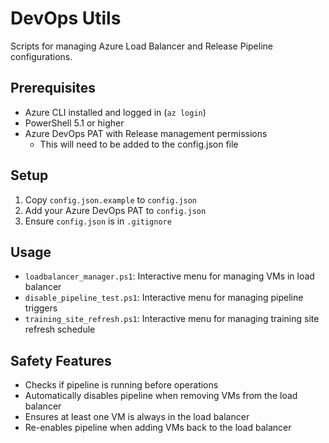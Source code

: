 # DevOps Utils

Scripts for managing Azure Load Balancer and Release Pipeline configurations.

## Prerequisites
- Azure CLI installed and logged in (`az login`)
- PowerShell 5.1 or higher
- Azure DevOps PAT with Release management permissions
    - This will need to be added to the config.json file

## Setup
1. Copy `config.json.example` to `config.json`
2. Add your Azure DevOps PAT to `config.json`
3. Ensure `config.json` is in `.gitignore`

## Usage
- `loadbalancer_manager.ps1`: Interactive menu for managing VMs in load balancer
- `disable_pipeline_test.ps1`: Interactive menu for managing pipeline triggers
- `training_site_refresh.ps1`: Interactive menu for managing training site refresh schedule

## Safety Features
- Checks if pipeline is running before operations
- Automatically disables pipeline when removing VMs from the load balancer
- Ensures at least one VM is always in the load balancer
- Re-enables pipeline when adding VMs back to the load balancer
